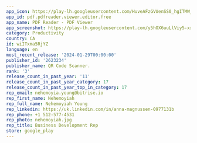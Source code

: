 ```yaml
---
app_icon: https://play-lh.googleusercontent.com/HuveAFzGVUenSS0_hgITMW_hczQGMzmxiOVwW0F9Q5-uUkTidarGHBZtLkI5R5YYIw
app_id: pdf.pdfreader.viewer.editor.free
app_name: PDF Reader - PDF Viewer
app_screenshot: https://play-lh.googleusercontent.com/y5hOX6uuLlViy5-xx69vKeFBHCvzL3l6s9mUvs16mC5XDIsrosodQ5OY6OiwErZt-sHJ
category: Productivity
country: CA
id: wiITxma5RjYZ
language: en
most_recent_release: '2024-01-29T00:00:00'
publisher_id: '2623234'
publisher_name: QR Code Scanner.
rank: '3'
release_count_in_past_year: '11'
release_count_in_past_year_category: 17
release_count_in_past_year_top_in_category: 17
rep_email: nehemoyia.young@bitrise.io
rep_first_name: Nehemoyiah
rep_full_name: Nehemoyiah Young
rep_linkedin: https://uk.linkedin.com/in/anna-magnussen-0977131b
rep_phone: +1 512-577-4531
rep_photo: nehemoyiah.jpg
rep_title: Business Development Rep
store: google_play
---
```

